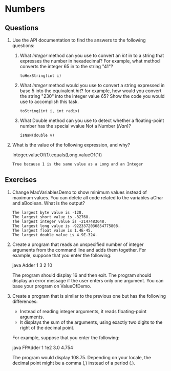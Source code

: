 # Numbers

## Questions

1. Use the API documentation to find the answers to the following questions:
   1. What _Integer_ method can you use to convert an _int_ in to a string that expresses the number in hexadecimal? For example, what method converts the integer 65 in to the string "41"?

      ```
      toHexString(int i)
      ```

   2. What _Integer_ method would you use to convert a string expressed in base 5 into the equivalent _int_? for example, how would you convert the string "230" into the integer value 65? Show the code you would use to accomplish this task.

      ```
      toString(int i, int radix)
      ```

   3. What Double method can you use to detect whether a floating-point number has the special vvalue Not a Number (_Nan_)?
      
      ```
      isNaN(double v)
      ```

2. What is the value of the following expression, and why?

   Integer.valueOf(1).equals(Long.valueOf(1))

   ```
   True because 1 is the same value as a Long and an Integer
   ``` 


## Exercises

1. Change MaxVariablesDemo to show minimum values instead of maximum values. You can delete all code related to the variables aChar and aBoolean. What is the output?
   
   ```
   The largest byte value is -128.
   The largest short value is -32768.
   The largest integer value is -2147483648.
   The largest long value is -9223372036854775808.
   The largest float value is 1.4E-45.
   The largest double value is 4.9E-324.
   ```

2. Create a program that reads an unspecified number of integer arguments from the command line and adds them together. For example, suppose that you enter the following:
   
   java Adder 1 3 2 10

   The program should display 16 and then exit. The program should display an error message if the user enters only one argument. You can base your program on ValueOfDemo.
3. Create a program that is similar to the previous one but has the following differences:

    * Instead of reading integer arguments, it reads floating-point arguments.
    * It displays the sum of the arguments, using exactly two digits to the right of the decimal point.

   For example, suppose that you enter the following:

   java FPAdder 1 1e2 3.0 4.754

   The program would display 108.75. Depending on your locale, the decimal point might be a comma (,) instead of a period (.).


